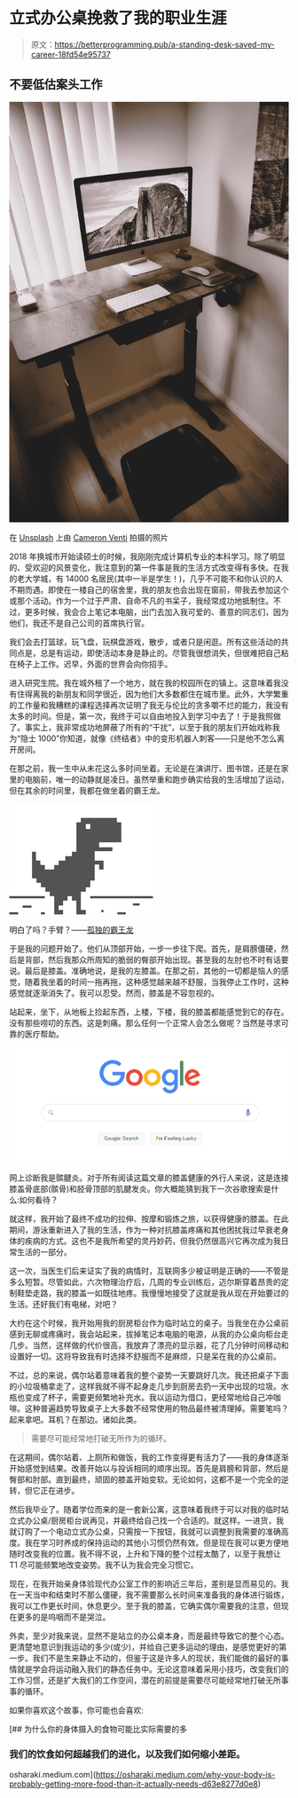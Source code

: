 # 立式办公桌挽救了我的职业生涯

> 原文：<https://betterprogramming.pub/a-standing-desk-saved-my-career-18fd54e95737>

## 不要低估案头工作

![](img/c78ed123f251470c1f74f77b72e2e099.png)

在 [Unsplash](https://unsplash.com/s/photos/standing-desk?utm_source=unsplash&utm_medium=referral&utm_content=creditCopyText) 上由 [Cameron Venti](https://unsplash.com/@ventiviews?utm_source=unsplash&utm_medium=referral&utm_content=creditCopyText) 拍摄的照片

2018 年换城市开始读硕士的时候，我刚刚完成计算机专业的本科学习。除了明显的、受欢迎的风景变化，我注意到的第一件事是我的生活方式改变得有多快。在我的老大学城，有 14000 名居民(其中一半是学生！)，几乎不可能不和你认识的人不期而遇。即使在一楼自己的宿舍里，我的朋友也会出现在窗前，带我去参加这个或那个活动。作为一个过于严肃、自命不凡的书呆子，我经常成功地抵制住。不过，更多时候，我会合上笔记本电脑，出门去加入我可爱的、善意的同志们，因为他们，我还不是自己公司的首席执行官。

我们会去打篮球，玩飞盘，玩棋盘游戏，散步，或者只是闲逛。所有这些活动的共同点是，总是有运动，即使活动本身是静止的。尽管我很想消失，但很难把自己粘在椅子上工作。迟早，外面的世界会向你招手。

进入研究生院。我在城外租了一个地方，就在我的校园所在的镇上。这意味着我没有住得离我的新朋友和同学很近，因为他们大多数都住在城市里。此外，大学繁重的工作量和我糟糕的课程选择再次证明了我无与伦比的贪多嚼不烂的能力，我没有太多的时间。但是，第一次，我终于可以自由地投入到学习中去了！于是我照做了。事实上，我非常成功地屏蔽了所有的“干扰”，以至于我的朋友们开始戏称我为“隐士 1000”你知道，就像《终结者》中的变形机器人刺客——只是他不怎么离开房间。

在那之前，我一生中从未花这么多时间坐着。无论是在演讲厅、图书馆，还是在家里的电脑前，唯一的动静就是凌日。虽然举重和跑步确实给我的生活增加了运动，但在其余的时间里，我都在做坐着的霸王龙。

![](img/b6970f3bb7ad47c6bb7f1f087555e53c.png)

明白了吗？手臂？——[孤独的霸王龙](https://trex-runner.fandom.com/wiki/T-Rex_Runner)

于是我的问题开始了。他们从顶部开始，一步一步往下爬。首先，是肩膀僵硬，然后是背部，然后我那众所周知的脆弱的臀部开始出现。甚至我的左肘也不时有话要说。最后是膝盖。准确地说，是我的左膝盖。在那之前，其他的一切都是恼人的感觉，随着我坐着的时间一拖再拖，这种感觉越来越不舒服，当我停止工作时，这种感觉就逐渐消失了。我可以忍受。然而，膝盖是不容忽视的。

站起来，坐下，从地板上捡起东西，上楼，下楼，我的膝盖都能感觉到它的存在。没有那些唠叨的东西。这是刺痛。那么任何一个正常人会怎么做呢？当然是寻求可靠的医疗帮助。

![](img/54c252cd8fc9d36b54617df58a615350.png)

网上诊断我是髌腱炎。对于所有阅读这篇文章的膝盖健康的外行人来说，这是连接膝盖骨底部(髌骨)和胫骨顶部的肌腱发炎。你大概能猜到我下一次谷歌搜索是什么:如何看待？

就这样，我开始了最终不成功的拉伸、按摩和锻炼之旅，以获得健康的膝盖。在此期间，游泳重新进入了我的生活，作为一种对抗膝盖疼痛和其他困扰我过早衰老身体的疾病的方式。这也不是我所希望的灵丹妙药，但我仍然很高兴它再次成为我日常生活的一部分。

这一次，当医生们后来证实了我的病情时，互联网多少被证明是正确的——不管是多么短暂。尽管如此，六次物理治疗后，几周的专业训练后，迈尔斯穿着昂贵的定制鞋垫走路，我的膝盖一如既往地疼。我慢慢地接受了这就是我从现在开始要过的生活。还好我们有电梯，对吧？

大约在这个时候，我开始用我的厨房柜台作为临时站立的桌子。当我坐在办公桌前感到无聊或疼痛时，我会站起来，拔掉笔记本电脑的电源，从我的办公桌向柜台走几步。当然，这样做的代价很高，我放弃了漂亮的显示器，花了几分钟时间移动和设置好一切。这将导致我有时选择不舒服而不是麻烦，只是呆在我的办公桌前。

不过，总的来说，偶尔站着意味着我的整个姿势一天要跳好几次。我还把桌子下面的小垃圾桶拿走了，这样我就不得不起身走几步到厨房去扔一天中出现的垃圾。水瓶也变成了杯子，需要更频繁地补充水。我以运动为借口，更经常地给自己冲咖啡。这种普遍趋势导致桌子上大多数不经常使用的物品最终被清理掉。需要笔吗？起来拿吧。耳机？在那边。诸如此类。

> 需要尽可能经常地打破无所作为的循环。

在这期间，偶尔站着、上厕所和做饭，我的工作变得更有活力了——我的身体逐渐开始感觉到结果。改善开始以与投诉相同的顺序出现。首先是肩膀和背部，然后是臀部和肘部。直到最终，顽固的膝盖开始变软。无论如何，这都不是一个完全的逆转，但它正在进步。

然后我毕业了。随着学位而来的是一套新公寓，这意味着我终于可以对我的临时站立式办公桌/厨房柜台说再见，并最终给自己找一个合适的。就这样。一进货，我就订购了一个电动立式办公桌，只需按一下按钮，我就可以调整到我需要的准确高度。我在学习时养成的保持运动的其他小习惯仍然有效。但是现在我可以更方便地随时改变我的位置。我不得不说，上升和下降的整个过程太酷了，以至于我想让 T1 尽可能频繁地改变姿势。我不认为我会完全习惯它。

现在，在我开始亲身体验现代办公室工作的影响近三年后，差别是显而易见的。我在一天当中和结束时不那么僵硬，我不需要那么长时间来准备我的身体进行锻炼，我可以工作更长时间，休息更少。至于我的膝盖，它确实偶尔需要我的注意，但现在更多的是呜咽而不是哭泣。

外卖，至少对我来说，显然不是站立的办公桌本身，而是最终导致它的整个心态。更清楚地意识到我运动的多少(或少)，并给自己更多运动的理由，是感觉更好的第一步。我们不是生来静止不动的，但鉴于这是许多人的现状，我们能做的最好的事情就是学会将运动融入我们的静态任务中。无论这意味着采用小技巧，改变我们的工作习惯，还是扩大我们的工作空间，潜在的前提是需要尽可能经常地打破无所事事的循环。

如果你喜欢这个故事，你可能也会喜欢:

[](https://osharaki.medium.com/why-your-body-is-probably-getting-more-food-than-it-actually-needs-d63e8277d0e8) [## 为什么你的身体摄入的食物可能比实际需要的多

### 我们的饮食如何超越我们的进化，以及我们如何缩小差距。

osharaki.medium.com](https://osharaki.medium.com/why-your-body-is-probably-getting-more-food-than-it-actually-needs-d63e8277d0e8)